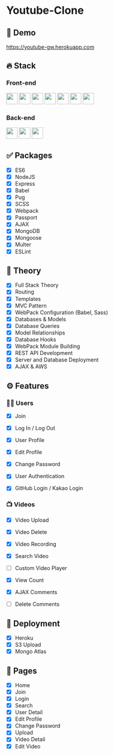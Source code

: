 # Youtube-Clone

## 🔗 Demo
https://youtube-gw.herokuapp.com

## 🔥 Stack
### Front-end
<img height="30" src="https://img.shields.io/badge/HTML5-E34F26?style=for-the-badge&logo=HTML5&logoColor=white" /> <img height="30" src="https://img.shields.io/badge/CSS3-1572B6?style=for-the-badge&logo=CSS3&logoColor=white"/> 
<img height="30" src="https://img.shields.io/badge/Javascript-black?style=for-the-badge&logo=Javascript&logoColor=F7DF1E"/>
<img height="30" src="https://img.shields.io/badge/Pug-A86454?style=for-the-badge&logo=Pug&logoColor=white"/>
<img height="30" src="https://img.shields.io/badge/Babel-F9DC3E?style=for-the-badge&logo=Babel&logoColor=black"/>
<img height="30" src="https://img.shields.io/badge/Sass-CC6699?style=for-the-badge&logo=Sass&logoColor=white"/>
<img height="30" src="https://img.shields.io/badge/Webpack-blue?style=for-the-badge&logo=Webpack&logoColor=white"/>

### Back-end
<img height="30" src="https://img.shields.io/badge/Node.js-339933?style=for-the-badge&logo=Node.js&logoColor=white"/> <img height="30" src="https://img.shields.io/badge/Express-000000?style=for-the-badge&logo=Express&logoColor=white"/>
<img height="30" src="https://img.shields.io/badge/Mongodb-47A248?style=for-the-badge&logo=Mongodb&logoColor=white"/>

## ✅ Packages
- [x] ES6
- [x] NodeJS
- [x] Express
- [x] Babel
- [x] Pug
- [x] SCSS
- [x] Webpack
- [x] Passport
- [x] AJAX
- [x] MongoDB
- [x] Mongoose
- [x] Multer
- [x] ESLint

## 📖 Theory
- [x] Full Stack Theory
- [x] Routing
- [x] Templates
- [x] MVC Pattern
- [x] WebPack Configuration (Babel, Sass)
- [x] Databases & Models
- [x] Database Queries
- [x] Model Relationships
- [x] Database Hooks
- [x] WebPack Module Building
- [x] REST API Development
- [x] Server and Database Deployment
- [x] AJAX & AWS

## ⚙ Features
### 🙎‍♂️ Users
- [x] Join
- [x] Log In / Log Out
- [x] User Profile
- [x] Edit Profile
- [x] Change Password
- [x] User Authentication
- [x] GitHub Login / Kakao Login


### 📺 Videos
- [x] Video Upload
- [x] Video Delete
- [x] Video Recording
- [x] Search Video
- [ ] Custom Video Player
- [x] View Count
- [x] AJAX Comments
- [ ] Delete Comments


## 🚀 Deployment
- [x] Heroku
- [x] S3 Upload
- [x] Mongo Atlas

## 📑 Pages
- [x] Home
- [x] Join
- [x] Login
- [x] Search
- [x] User Detail
- [x] Edit Profile
- [x] Change Password
- [x] Upload
- [x] Video Detail
- [x] Edit Video
